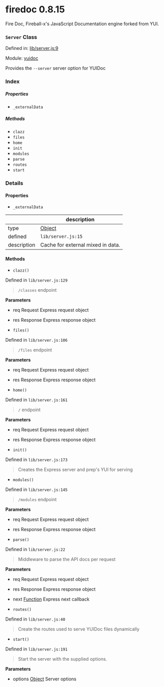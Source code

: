 
# firedoc 0.8.15

Fire Doc, Fireball-x&#x27;s JavaScript Documentation engine forked from YUI.

### `Server` Class


Defined in: [lib/server.js:9](../files/lib/server.js.js)

Module: [yuidoc](../modules/yuidoc.md)




Provides the `--server` server option for YUIDoc

### Index

##### Properties

  - `_externalData`



##### Methods

  - `clazz`
  - `files`
  - `home`
  - `init`
  - `modules`
  - `parse`
  - `routes`
  - `start`





### Details


#### Properties



- `_externalData`

|      | description |
|------|-------------|
| type | <a href="https://developer.mozilla.org/en/JavaScript/Reference/Global_Objects/Object" class="crosslink external" target="_blank">Object</a> |
| defined | `lib/server.js:15` |
| description | Cache for external mixed in data. |






<!-- Method Block -->
#### Methods


- `clazz()`

Defined in `lib/server.js:129`



> `/classes` endpoint

**Parameters**
- req Request Express request object
- res Response Express response object



- `files()`

Defined in `lib/server.js:106`



> `/files` endpoint

**Parameters**
- req Request Express request object
- res Response Express response object



- `home()`

Defined in `lib/server.js:161`



> `/` endpoint

**Parameters**
- req Request Express request object
- res Response Express response object



- `init()`

Defined in `lib/server.js:173`



> Creates the Express server and prep's YUI for serving




- `modules()`

Defined in `lib/server.js:145`



> `/modules` endpoint

**Parameters**
- req Request Express request object
- res Response Express response object



- `parse()`

Defined in `lib/server.js:22`



> Middleware to parse the API docs per request

**Parameters**
- req Request Express request object
- res Response Express response object
- next <a href="https://developer.mozilla.org/en/JavaScript/Reference/Global_Objects/Function" class="crosslink external" target="_blank">Function</a> Express next callback



- `routes()`

Defined in `lib/server.js:40`



> Create the routes used to serve YUIDoc files dynamically




- `start()`

Defined in `lib/server.js:191`



> Start the server with the supplied options.

**Parameters**
- options <a href="https://developer.mozilla.org/en/JavaScript/Reference/Global_Objects/Object" class="crosslink external" target="_blank">Object</a> Server options




